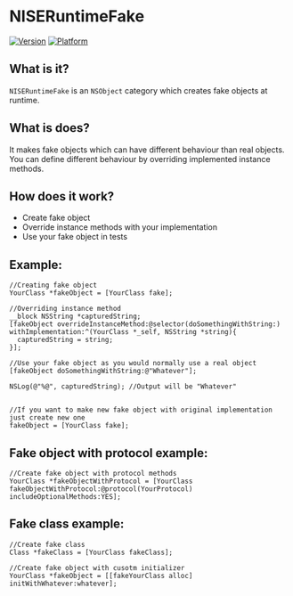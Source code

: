 NISERuntimeFake
=

[![Version](https://cocoapod-badges.herokuapp.com/v/NISERuntimeFake/badge.png)](http://cocoadocs.org/docsets/NISERuntimeFake)
[![Platform](http://cocoapod-badges.herokuapp.com/p/NISERuntimeFake/badge.png)](http://cocoadocs.org/docsets/NISERuntimeFake)

What is it?
-
`NISERuntimeFake` is an `NSObject` category which creates fake objects at runtime.

What is does?
-
It makes fake objects which can have different behaviour than real objects.  
You can define different behaviour by overriding implemented instance methods.

How does it work?
-
- Create fake object
- Override instance methods with your implementation
- Use your fake object in tests

Example:
-

    //Creating fake object
    YourClass *fakeObject = [YourClass fake]; 
    
    //Overriding instance method
    __block NSString *capturedString;
    [fakeObject overrideInstanceMethod:@selector(doSomethingWithString:) withImplementation:^(YourClass *_self, NSString *string){
      capturedString = string;
    }];
    
    //Use your fake object as you would normally use a real object
    [fakeObject doSomethingWithString:@"Whatever"];
    
    NSLog(@"%@", capturedString); //Output will be "Whatever"

    
    //If you want to make new fake object with original implementation just create new one 
    fakeObject = [YourClass fake];
    
Fake object with protocol example:
-

    //Create fake object with protocol methods
    YourClass *fakeObjectWithProtocol = [YourClass fakeObjectWithProtocol:@protocol(YourProtocol) includeOptionalMethods:YES];
    
Fake class example:
-

    //Create fake class
    Class *fakeClass = [YourClass fakeClass];
    
    //Create fake object with cusotm initializer
    YourClass *fakeObject = [[fakeYourClass alloc] initWithWhatever:whatever];

